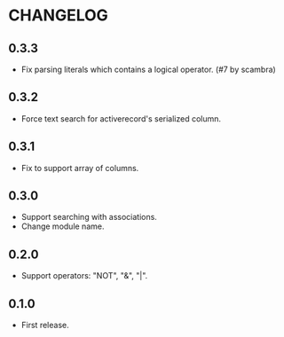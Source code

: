 # CHANGELOG

## 0.3.3

* Fix parsing literals which contains a logical operator. (#7 by scambra)

## 0.3.2

* Force text search for activerecord's serialized column.

## 0.3.1

* Fix to support array of columns.

## 0.3.0

* Support searching with associations.
* Change module name.

## 0.2.0

* Support operators: "NOT", "&", "|".

## 0.1.0

* First release.
